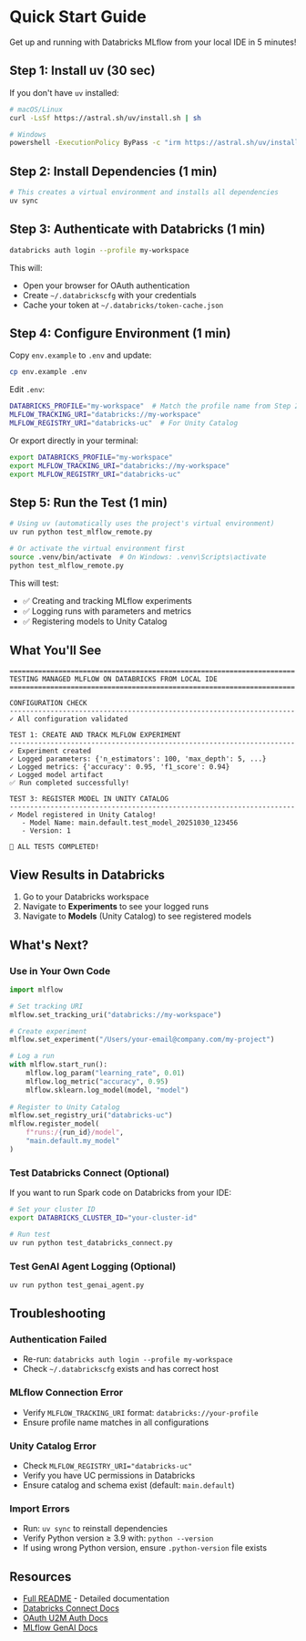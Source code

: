 # Quick Start Guide

Get up and running with Databricks MLflow from your local IDE in 5 minutes!

## Step 1: Install uv (30 sec)

If you don't have `uv` installed:

```bash
# macOS/Linux
curl -LsSf https://astral.sh/uv/install.sh | sh

# Windows
powershell -ExecutionPolicy ByPass -c "irm https://astral.sh/uv/install.ps1 | iex"
```

## Step 2: Install Dependencies (1 min)

```bash
# This creates a virtual environment and installs all dependencies
uv sync
```

## Step 3: Authenticate with Databricks (1 min)

```bash
databricks auth login --profile my-workspace
```

This will:
- Open your browser for OAuth authentication
- Create `~/.databrickscfg` with your credentials
- Cache your token at `~/.databricks/token-cache.json`

## Step 4: Configure Environment (1 min)

Copy `env.example` to `.env` and update:

```bash
cp env.example .env
```

Edit `.env`:
```bash
DATABRICKS_PROFILE="my-workspace"  # Match the profile name from Step 2
MLFLOW_TRACKING_URI="databricks://my-workspace"
MLFLOW_REGISTRY_URI="databricks-uc"  # For Unity Catalog
```

Or export directly in your terminal:

```bash
export DATABRICKS_PROFILE="my-workspace"
export MLFLOW_TRACKING_URI="databricks://my-workspace"
export MLFLOW_REGISTRY_URI="databricks-uc"
```

## Step 5: Run the Test (1 min)

```bash
# Using uv (automatically uses the project's virtual environment)
uv run python test_mlflow_remote.py

# Or activate the virtual environment first
source .venv/bin/activate  # On Windows: .venv\Scripts\activate
python test_mlflow_remote.py
```

This will test:
- ✅ Creating and tracking MLflow experiments
- ✅ Logging runs with parameters and metrics
- ✅ Registering models to Unity Catalog

## What You'll See

```
======================================================================
TESTING MANAGED MLFLOW ON DATABRICKS FROM LOCAL IDE
======================================================================

CONFIGURATION CHECK
----------------------------------------------------------------------
✓ All configuration validated

TEST 1: CREATE AND TRACK MLFLOW EXPERIMENT
----------------------------------------------------------------------
✓ Experiment created
✓ Logged parameters: {'n_estimators': 100, 'max_depth': 5, ...}
✓ Logged metrics: {'accuracy': 0.95, 'f1_score': 0.94}
✓ Logged model artifact
✅ Run completed successfully!

TEST 3: REGISTER MODEL IN UNITY CATALOG
----------------------------------------------------------------------
✓ Model registered in Unity Catalog!
   - Model Name: main.default.test_model_20251030_123456
   - Version: 1

🎉 ALL TESTS COMPLETED!
```

## View Results in Databricks

1. Go to your Databricks workspace
2. Navigate to **Experiments** to see your logged runs
3. Navigate to **Models** (Unity Catalog) to see registered models

## What's Next?

### Use in Your Own Code

```python
import mlflow

# Set tracking URI
mlflow.set_tracking_uri("databricks://my-workspace")

# Create experiment
mlflow.set_experiment("/Users/your-email@company.com/my-project")

# Log a run
with mlflow.start_run():
    mlflow.log_param("learning_rate", 0.01)
    mlflow.log_metric("accuracy", 0.95)
    mlflow.sklearn.log_model(model, "model")
    
# Register to Unity Catalog
mlflow.set_registry_uri("databricks-uc")
mlflow.register_model(
    f"runs:/{run_id}/model",
    "main.default.my_model"
)
```

### Test Databricks Connect (Optional)

If you want to run Spark code on Databricks from your IDE:

```bash
# Set your cluster ID
export DATABRICKS_CLUSTER_ID="your-cluster-id"

# Run test
uv run python test_databricks_connect.py
```

### Test GenAI Agent Logging (Optional)

```bash
uv run python test_genai_agent.py
```

## Troubleshooting

### Authentication Failed
- Re-run: `databricks auth login --profile my-workspace`
- Check `~/.databrickscfg` exists and has correct host

### MLflow Connection Error
- Verify `MLFLOW_TRACKING_URI` format: `databricks://your-profile`
- Ensure profile name matches in all configurations

### Unity Catalog Error
- Check `MLFLOW_REGISTRY_URI="databricks-uc"`
- Verify you have UC permissions in Databricks
- Ensure catalog and schema exist (default: `main.default`)

### Import Errors
- Run: `uv sync` to reinstall dependencies
- Verify Python version ≥ 3.9 with: `python --version`
- If using wrong Python version, ensure `.python-version` file exists

## Resources

- [Full README](README.md) - Detailed documentation
- [Databricks Connect Docs](https://docs.databricks.com/aws/en/dev-tools/databricks-connect/python/)
- [OAuth U2M Auth Docs](https://docs.databricks.com/aws/en/dev-tools/auth/oauth-u2m)
- [MLflow GenAI Docs](https://mlflow.org/docs/latest/genai/mlflow-3/genai-agent/)

